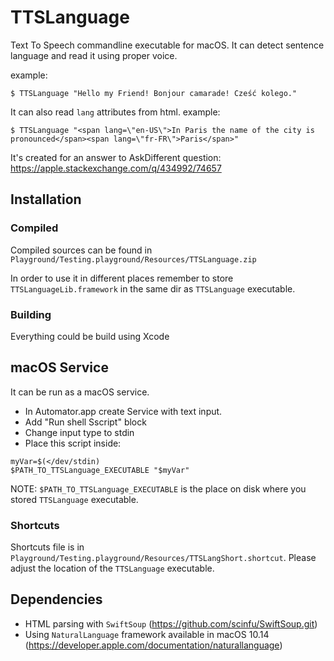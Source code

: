 # TTSLanguage

Text To Speech commandline executable for macOS.
It can detect sentence language and read it using proper voice.

example: 

`$ TTSLanguage "Hello my Friend! Bonjour camarade! Cześć kolego."`

It can also read `lang` attributes from html. example:

`$ TTSLanguage "<span lang=\"en-US\">In Paris the name of the city is pronounced</span><span lang=\"fr-FR\">Paris</span>"`

It's created for an answer to AskDifferent question: https://apple.stackexchange.com/q/434992/74657

## Installation

### Compiled
Compiled sources can be found in `Playground/Testing.playground/Resources/TTSLanguage.zip`

In order to use it in different places remember to store `TTSLanguageLib.framework` in the same dir as `TTSLanguage` executable.

### Building

Everything could be build using Xcode

## macOS Service

It can be run as a macOS service. 
- In Automator.app create Service with text input.
- Add "Run shell Sscript" block
- Change input type to stdin
- Place this script inside: 
``` 
myVar=$(</dev/stdin)
$PATH_TO_TTSLanguage_EXECUTABLE "$myVar"
```
NOTE: `$PATH_TO_TTSLanguage_EXECUTABLE` is the place on disk where you stored `TTSLanguage` executable.

### Shortcuts

Shortcuts file is in `Playground/Testing.playground/Resources/TTSLangShort.shortcut`. Please adjust the location of the `TTSLanguage` executable.

## Dependencies

- HTML parsing with `SwiftSoup` (https://github.com/scinfu/SwiftSoup.git)
- Using `NaturalLanguage` framework available in macOS 10.14 (https://developer.apple.com/documentation/naturallanguage)
